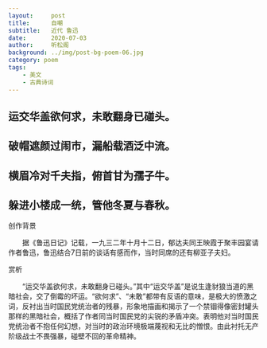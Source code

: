```yaml
---
layout:     post
title:      自嘲
subtitle:   近代 鲁迅
date:       2020-07-03
author:     听松阁
background: ../img/post-bg-poem-06.jpg
category: poem
tags:
    - 美文
    - 古典诗词
---
```


## 运交华盖欲何求，未敢翻身已碰头。

## 破帽遮颜过闹市，漏船载酒泛中流。

## 横眉冷对千夫指，俯首甘为孺子牛。

## 躲进小楼成一统，管他冬夏与春秋。





创作背景



　　据《鲁迅日记》记载，一九三二年十月十二日，郁达夫同王映霞于聚丰园宴请作者鲁迅，鲁迅结合7日前的谈话有感而作，当时同席的还有柳亚子夫妇。





赏析



　　“运交华盖欲何求，未敢翻身已碰头。”其中“运交华盖”是说生逢豺狼当道的黑暗社会，交了倒霉的坏运。“欲何求”、“未敢”都带有反语的意味，是极大的愤激之词，反衬出当时国民党统治者的残暴，形象地描画和揭示了一个禁锢得像密封罐头那样的黑暗社会，概括了作者同当时国民党的尖锐的矛盾冲突。表明他对当时国民党统治者不抱任何幻想，对当时的政治环境极端蔑视和无比的憎恨。由此衬托无产阶级战士不畏强暴，碰壁不回的革命精神。
